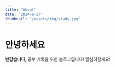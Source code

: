 ```yaml
---
title: "About"
date: "2024-6-27"
thumbnail: "/assets/img/study.jpg"
---
```


# 안녕하세요

**반갑습니다**, 공부 기록을 위한 블로그입니다!
열심히할게요!
